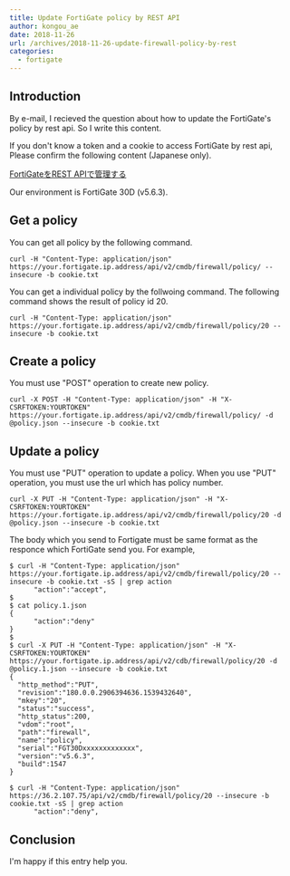 ```yaml
---
title: Update FortiGate policy by REST API
author: kongou_ae
date: 2018-11-26
url: /archives/2018-11-26-update-firewall-policy-by-rest
categories:
  - fortigate
---
```


## Introduction 

By e-mail, I recieved the question about how to update the FortiGate's policy by rest api. So I write this content.

If you don't know a token and a cookie to access FortiGate by rest api, Please confirm the following content (Japanese only).

[FortiGateをREST APIで管理する](https://aimless.jp/blog/archives/2017-04-01-manageing-fortigate-by-rest-api/)

Our environment is FortiGate 30D (v5.6.3).

## Get a policy

You can get all policy by the following command.

```
curl -H "Content-Type: application/json" https://your.fortigate.ip.address/api/v2/cmdb/firewall/policy/ --insecure -b cookie.txt
```

You can get a individual policy by the follwoing command. The following command shows the result of policy id 20.

```
curl -H "Content-Type: application/json" https://your.fortigate.ip.address/api/v2/cmdb/firewall/policy/20 --insecure -b cookie.txt
```

## Create a policy

You must use "POST" operation to create new policy.

```
curl -X POST -H "Content-Type: application/json" -H "X-CSRFTOKEN:YOURTOKEN" https://your.fortigate.ip.address/api/v2/cmdb/firewall/policy/ -d @policy.json --insecure -b cookie.txt
```

## Update a policy

You must use "PUT" operation to update a policy. When you use "PUT" operation, you must use the url which has policy number.

```
curl -X PUT -H "Content-Type: application/json" -H "X-CSRFTOKEN:YOURTOKEN" https://your.fortigate.ip.address/api/v2/cmdb/firewall/policy/20 -d @policy.json --insecure -b cookie.txt
```

The body which you send to Fortigate must be same format as the responce which FortiGate send you. For example,

```
$ curl -H "Content-Type: application/json" https://your.fortigate.ip.address/api/v2/cmdb/firewall/policy/20 --insecure -b cookie.txt -sS | grep action
      "action":"accept",
$ 
$ cat policy.1.json 
{
      "action":"deny"
}
$ 
$ curl -X PUT -H "Content-Type: application/json" -H "X-CSRFTOKEN:YOURTOKEN" https://your.fortigate.ip.address/api/v2/cdb/firewall/policy/20 -d @policy.1.json --insecure -b cookie.txt
{
  "http_method":"PUT",
  "revision":"180.0.0.2906394636.1539432640",
  "mkey":"20",
  "status":"success",
  "http_status":200,
  "vdom":"root",
  "path":"firewall",
  "name":"policy",
  "serial":"FGT30Dxxxxxxxxxxxxx",
  "version":"v5.6.3",
  "build":1547
}

$ curl -H "Content-Type: application/json" https://36.2.107.75/api/v2/cmdb/firewall/policy/20 --insecure -b cookie.txt -sS | grep action
      "action":"deny",
```

## Conclusion

I'm happy if this entry help you.
